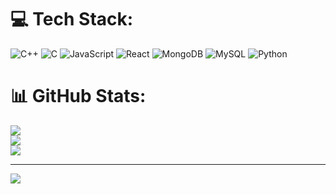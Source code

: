 
# 💻 Tech Stack:
![C++](https://img.shields.io/badge/c++-%2300599C.svg?style=for-the-badge&logo=c%2B%2B&logoColor=white) ![C](https://img.shields.io/badge/c-%2300599C.svg?style=for-the-badge&logo=c&logoColor=white) ![JavaScript](https://img.shields.io/badge/javascript-%23323330.svg?style=for-the-badge&logo=javascript&logoColor=%23F7DF1E) ![React](https://img.shields.io/badge/react-%2320232a.svg?style=for-the-badge&logo=react&logoColor=%2361DAFB) ![MongoDB](https://img.shields.io/badge/MongoDB-%234ea94b.svg?style=for-the-badge&logo=mongodb&logoColor=white) ![MySQL](https://img.shields.io/badge/mysql-4479A1.svg?style=for-the-badge&logo=mysql&logoColor=white) ![Python](https://img.shields.io/badge/Python-%234ea94b.svg?style=for-the-badge&logo=Python&logoColor=white)
# 📊 GitHub Stats:
![](https://github-readme-stats.vercel.app/api?username=yashithub&theme=dark&hide_border=false&include_all_commits=false&count_private=false)<br/>
![](https://nirzak-streak-stats.vercel.app/?user=yashithub&theme=dark&hide_border=false)<br/>
![](https://github-readme-stats.vercel.app/api/top-langs/?username=yashithub&theme=dark&hide_border=false&include_all_commits=false&count_private=false&layout=compact)

---
[![](https://visitcount.itsvg.in/api?id=yashithub&icon=0&color=0)](https://visitcount.itsvg.in)

<!-- Proudly created with GPRM ( https://gprm.itsvg.in ) -->
